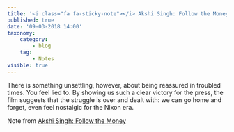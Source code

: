 ```yaml
---
title: '<i class="fa fa-sticky-note"></i> Akshi Singh: Follow the Money'
published: true
date: '09-03-2018 14:00'
taxonomy:
    category:
        - blog
    tag:
        - Notes
visible: true
---
```


<p class="highlight">There is something unsettling, however, about being reassured in troubled times. You feel lied to. By showing us such a clear victory for the press, the film suggests that the struggle is over and dealt with: we can go home and forget, even feel nostalgic for the Nixon era.</p>
<p>Note from <a href="http://ift.tt/2t9m1UQ" class="styling u-bookmark-of">Akshi Singh: Follow the Money</a></p>
